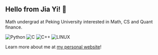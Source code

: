 ## Hello from Jia Yi! 👋

Math undergrad at Peking University interested in Math, CS and Quant finance.

![Python](https://img.shields.io/badge/-Python-3776AB?style=flat-square&logo=Python&logoColor=fff)
![C](https://img.shields.io/badge/-C-A8B9CC?style=flat-square&logo=C&logoColor=fff) 
![C++](https://img.shields.io/badge/-C++-00599C?style=flat-square&logo=C%2B%2B&logoColor=fff)
![LINUX](https://img.shields.io/badge/Linux-FCC624?style=flat&logo=linux&logoColor=black)

Learn more about me at [my personal website](https://pkuyijia.github.io)!
